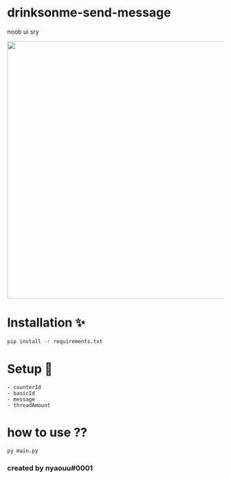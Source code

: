 # drinksonme-send-message
noob ui sry

<img src="https://cdn.discordapp.com/attachments/1087353486313795584/1098321377745960980/2023-04-20_01-44-13_online-video-cutter.com_1.gif" width="600" height="600">

# Installation ✨
```cmd
pip install -r requirements.txt
```

# Setup 🔅
```text
- counterId
- basicId
- message
- threadAmount
```

# how to use ??
```
py main.py
```

### created by nyaouu#0001
